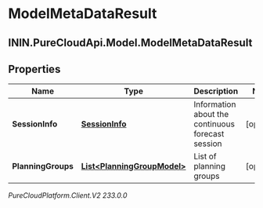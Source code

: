# ModelMetaDataResult

## ININ.PureCloudApi.Model.ModelMetaDataResult

## Properties

|Name | Type | Description | Notes|
|------------ | ------------- | ------------- | -------------|
| **SessionInfo** | [**SessionInfo**](SessionInfo) | Information about the continuous forecast session | [optional] |
| **PlanningGroups** | [**List&lt;PlanningGroupModel&gt;**](PlanningGroupModel) | List of planning groups | [optional] |



_PureCloudPlatform.Client.V2 233.0.0_
